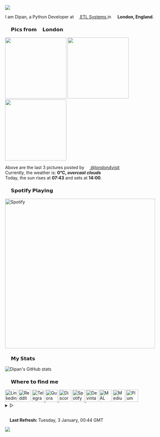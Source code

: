 <img src="https://capsule-render-kusadtfih-dipanspotify.vercel.app/api?type=waving&color=timeGradient&reversal=true&height=135&text=Hello&animation=fadeIn&fontAlign=15&fontAlignY=40"/>
<p>
	I am Dipan, a Python Developer at <a href="https://www.etlsystems.com"> 
	<img src="https://i.imgur.com/wCpjNzM.png" width="13" /> ETL Systems </a> in <img src="https://i.imgur.com/DPngeUJ.png" width="13" /> <b>London, England</b>. 
<h3><img src="https://i.imgur.com/HFHIBmx.png" width="15" /> 𝗣𝗶𝗰𝘀 𝗳𝗿𝗼𝗺 <img src="https://i.imgur.com/DPngeUJ.png" width="11" /> 𝗟𝗼𝗻𝗱𝗼𝗻 </h3>
<p><img width="200" src="" /> <img width="200" src="" /> <img width="200" src="" /></p>
<p> Above are the last 3 pictures posted by
	<a href="https://www.instagram.com/london4visit/" target="_blank"> <img src="https://upload.wikimedia.org/wikipedia/commons/thumb/e/e7/Instagram_logo_2016.svg/1024px-Instagram_logo_2016.svg.png" width="13" /> @london4visit</a>
	<br /> Currently, the weather is: <b> 0°C, <i>overcast clouds</i></b>
	<br /> Today, the sun rises at <b>07:43</b> and sets at <b>14:00</b>. </p>
<h3><img src="https://i.imgur.com/aSVPWXc.png" width="15" /> 𝗦𝗽𝗼𝘁𝗶𝗳𝘆 𝗣𝗹𝗮𝘆𝗶𝗻𝗴 </h3>
<a href="https://open.spotify.com/user/88h9x52o4rver6y7ka9upj5a6"><img src="https://spotify-playing-now-readme-8u5laga6k-dipanspotify.vercel.app/api/now-playing.svg" width="490" alt="Spotify" /></a>
<h3><img src="https://i.imgur.com/84QPnNl.png" width="15" /> 𝗠𝘆 𝗦𝘁𝗮𝘁𝘀 </h3> 
<img src="https://github-stats-6sata0uvx-dipanspotify.vercel.app/api?username=themagicalmammal&amp;include_all_commits=true&amp;bg_color=30,e96443,904e95&amp;title_color=fff&amp;text_color=fff" alt="Dipan&#39;s GitHub stats" />
<h3><img src="https://i.imgur.com/yQHTmCW.png" width="15" /> 𝗪𝗵𝗲𝗿𝗲 𝘁𝗼 𝗳𝗶𝗻𝗱 𝗺𝗲 </h3>
<a href="https://uk.linkedin.com/in/themagicalmammal/"> <img alt="Linkedin" width="40px" src="https://i.imgur.com/Hp2w5wM.png" /></a>
<a href="https://www.reddit.com/user/themagicalmammal/"> <img alt="Reddit" width="40px" src="https://i.imgur.com/E8vTLyb.png" /></a>
<a href="https://telegram.im/@themagicalmammal"> <img alt="Telegram" width="40px" src="https://i.imgur.com/8uCq4fi.png" /> </a>
<a href="https://www.quora.com/profile/Dipan-Nanda"> <img alt="Quora" width="40px" src="https://i.imgur.com/4fFA2aO.png" /> </a>
<a href="https://dsc.bio/themagicalmammal"> <img alt="Discord" width="40px" src="https://i.imgur.com/allk32s.png" /></a>
<a href="https://open.spotify.com/user/88h9x52o4rver6y7ka9upj5a6?si=i5kyqZQOQmOu_NRn-T7FQw&nd=1"> <img alt="Spotify" width="40px" src="https://i.imgur.com/TuGJlcZ.png" /> </a>
<a href="https://www.deviantart.com/themagicalmammal"> <img alt="Devintart" width="40px" src="https://i.imgur.com/YWUKoPE.png" /></a>
<a href="https://myanimelist.net/profile/themagicalmammal"> <img alt="MAL" width="40px" src="https://i.imgur.com/TnZcuA4.png" /></a>
<a href="https://medium.com/@d19cyber"> <img alt="Medium" width="40px" src="https://i.imgur.com/HvRIk6L.png" /></a>
<a href="https://secure.plum.io/p/2Ui2Qr0KSS7QP04pEq_-BQ"> <img alt="Plum" width="40px" src="https://i.imgur.com/PNhxaKM.png" /></a>
<br />
<details>
	<summary> &#9655;</summary>
	<h3><img src="https://i.imgur.com/YWn1uv5.png" width="15" /> 𝗖𝗼𝗱𝗶𝗻𝗴 𝗣𝗿𝗼𝗳𝗶𝗹𝗲𝘀 </h3>
	<a href="https://github.com/themagicalmammal/"> <img alt="Github" width="40px" src="https://i.imgur.com/RjscN2M.png" /></a>
	<a href="https://gist.github.com/themagicalmammal/"> <img alt="Gist" width="40px" src="https://i.imgur.com/6w4HNmL.png" /></a>
	<a href="https://www.kaggle.com/themagicalmammal"> <img alt="Kaggle" width="40px" src="https://i.imgur.com/6XAnA1Y.png" /></a>
	<a href="https://forum.xda-developers.com/m/themagicalmammal.9670192/"> <img alt="XDA" width="40px" src="https://i.imgur.com/ZkDQREa.png" /></a>
	<a href="https://www.coursera.org/user/ccc24c4adb1726e9cbdef303b15cdbcf"> <img alt="Coursera" width="40px" src="https://i.imgur.com/bxjrGF3.png" /></a>
	<a href="https://www.sololearn.com/profile/4562055"> <img alt="Sololearn" width="40px" src="https://i.imgur.com/6mnh2V5.png" /></a>
	<a href="https://pypi.org/user/themagicalmammal/"> <img alt="Pypi" width="40px" src="https://i.imgur.com/901ps8h.png" /></a>
	<br />
	<details>
		<summary> &#9655;</summary>
		<h3><img src="https://i.imgur.com/x8tsLuE.png" width="15" /> 𝗧𝗿𝗼𝗽𝗵𝗶𝗲𝘀 </h3> <img src="https://github-profile-trophy.vercel.app/?username=themagicalmammal&amp;theme=onestar&amp;row=1&amp;column=5" alt="trophy" />
		<br />
		<details>
			<summary> &#9655;</summary>
			<h3><img src="https://i.imgur.com/xGG5c7N.png" width="15" /> 𝗤𝗥 𝗖𝗼𝗱𝗲 </h3> <img alt="QRCode" width="200px" src="https://i.imgur.com/FS60AP0.png" />
			<br />
			<details>
				<summary> &#9655;</summary>
				<h3><img src="https://i.imgur.com/1mimHIo.png" width="15" /> 𝗖𝗿𝗲𝗱𝗶𝘁𝘀 </h3>
				<ol>
					<li><img src="https://cdn-icons-png.flaticon.com/128/197/197484.png" width="13" /> <a href="https://github.com/sourajitk">Sourajit Karmakar</a></li>
					<li><img src="https://cdn-icons-png.flaticon.com/128/197/197564.png" width="13" /> <a href="https://github.com/thmsgbrt">Thomas Guibert</a></li>
					<li><img src="https://cdn-icons-png.flaticon.com/512/3909/3909444.png" width="13" /> <a href="https://github.com/Prince-Shivaram">Siv Ram Shastri Jonnalagadda</a></li>
					<li><img src="https://cdn-icons-png.flaticon.com/512/3909/3909444.png" width="13" /> <a href="https://github.com/anuraghazra">Anurag Hazra</a></li>
					<li><img src="https://cdn-icons-png.flaticon.com/128/197/197559.png" width="13" /> <a href="https://github.com/owl4ce">Harry</a></li>
					<li><img src="https://cdn-icons-png.flaticon.com/128/197/197484.png" width="13" /> <a href="https://github.com/ryanlanciaux">Ryan Lanciaux</a></li>
					<li><img src="https://cdn-icons-png.flaticon.com/512/3909/3909444.png" width="13" /> <a href="https://github.com/ashleymavericks">Anurag Singh</a></li>
				</ol>
				<details>
					<summary> &#9655;</summary>
					<h3><img src="https://i.imgur.com/XJ0hI8P.png" width="15" /> 𝗩𝗶𝘀𝗶𝘁𝗼𝗿 </h3> 
					<img src="https://profile-counter.glitch.me/themagicalmammal/count.svg" />
					<br /> 
					<details>
						<summary> &#9655;</summary>
						<h3><img src="https://i.imgur.com/E9Droaq.png" width="15" /> 𝗘𝗻𝗱 𝗖𝗿𝗲𝗱𝗶𝘁𝘀 </h3> 
						<div>
						    <img src="https://cultofthepartyparrot.com/parrots/hd/githubparrot.gif" width="30" height="30"/>
						    <img src="https://cultofthepartyparrot.com/flags/hd/indiaparrot.gif" width="30" height="30"/>
						    <img src="https://cultofthepartyparrot.com/parrots/asyncparrot.gif" width="36" height="30"/>
						    <img src="https://cultofthepartyparrot.com/parrots/hd/exceptionallyfastparrot.gif" width="30" height="30"/>
						    <img src="https://cultofthepartyparrot.com/parrots/hd/60fpsparrot.gif" width="30" height="30"/>
						    <img src="https://cultofthepartyparrot.com/parrots/hd/jumpingparrot.gif" width="30" height="30"/>
						    <img src="https://cultofthepartyparrot.com/parrots/hd/opensourceparrot.gif" width="30" height="30"/>
						    <img src="https://cultofthepartyparrot.com/parrots/hd/dealwithitnowparrot.gif" width="30" height="30"/>
						    <img src="https://cultofthepartyparrot.com/parrots/hd/hypnoparrotlight.gif" width="30" height="30"/>
						    <img src="https://cultofthepartyparrot.com/parrots/databaseparrot.gif" width="30" height="30"/>
						    <img src="https://cultofthepartyparrot.com/parrots/fixparrot.gif" width="36" height="30"/>
						    <img src="https://cultofthepartyparrot.com/parrots/hd/laptop_parrot.gif" width="30" height="30"/>
						    <img src="https://cultofthepartyparrot.com/parrots/hd/spinningparrot.gif" width="30" height="30"/>
						    <img src="https://cultofthepartyparrot.com/parrots/hd/levitationparrot.gif" width="30" height="30"/>
						    <img src="https://cultofthepartyparrot.com/parrots/hd/meldparrot.gif" width="30" height="30"/>
						    <img src="https://cultofthepartyparrot.com/parrots/slomoparrot.gif" width="30" height="30"/>
						    <img src="https://cultofthepartyparrot.com/parrots/hd/moonwalkingparrot.gif" width="30" height="30"/>
						    <img src="https://cultofthepartyparrot.com/parrots/hd/stableparrot.gif" width="30" height="30"/>
						    <img src="https://cultofthepartyparrot.com/parrots/hd/scienceparrot.gif" width="30" height="30"/>
						    <img src="https://cultofthepartyparrot.com/parrots/hd/pirateparrot.gif" width="30" height="30"/>
						    <img src="https://cultofthepartyparrot.com/parrots/hd/footballparrot.gif" width="30" height="30"/>
						    <img src="https://cultofthepartyparrot.com/parrots/hd/illuminatiparrot.gif" width="30" height="30"/>
						    <img src="https://cultofthepartyparrot.com/parrots/hd/hypnoparrotdark.gif" width="30" height="30"/>
						    <img src="https://cultofthepartyparrot.com/parrots/hd/mustacheparrot.gif" width="30" height="30"/>
						</div>
						<br /> 
					</details>
				</details>
			</details>
		</details>
	</details>
</details>
<br />
<p><img src="https://i.imgur.com/JgaEjcz.png" width="11" /> <b> Last Refresh: </b> Tuesday, 3 January, 00:44 GMT</p>
<img src="https://capsule-render-kusadtfih-dipanspotify.vercel.app/api?type=waving&color=timeGradient&reversal=true&height=80&section=footer"/>

